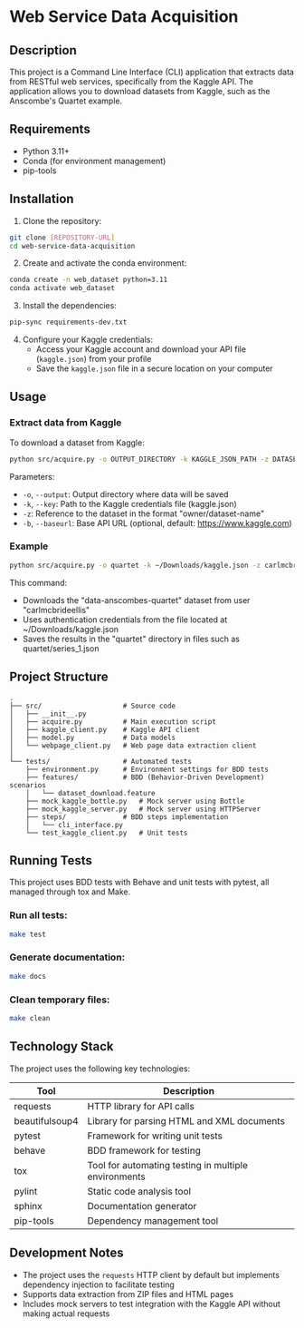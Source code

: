 # Web Service Data Acquisition

## Description
This project is a Command Line Interface (CLI) application that extracts data from RESTful web services, specifically from the Kaggle API. The application allows you to download datasets from Kaggle, such as the Anscombe's Quartet example.

## Requirements
- Python 3.11+
- Conda (for environment management)
- pip-tools

## Installation

1. Clone the repository:
```bash
git clone [REPOSITORY-URL]
cd web-service-data-acquisition
```

2. Create and activate the conda environment:
```bash
conda create -n web_dataset python=3.11
conda activate web_dataset
```

3. Install the dependencies:
```bash
pip-sync requirements-dev.txt
```

4. Configure your Kaggle credentials:
   - Access your Kaggle account and download your API file (`kaggle.json`) from your profile
   - Save the `kaggle.json` file in a secure location on your computer

## Usage

### Extract data from Kaggle

To download a dataset from Kaggle:

```bash
python src/acquire.py -o OUTPUT_DIRECTORY -k KAGGLE_JSON_PATH -z DATASET_REFERENCE
```

Parameters:
- `-o`, `--output`: Output directory where data will be saved
- `-k`, `--key`: Path to the Kaggle credentials file (kaggle.json)
- `-z`: Reference to the dataset in the format "owner/dataset-name"
- `-b`, `--baseurl`: Base API URL (optional, default: https://www.kaggle.com)

### Example

```bash
python src/acquire.py -o quartet -k ~/Downloads/kaggle.json -z carlmcbrideellis/data-anscombes-quartet
```

This command:
- Downloads the "data-anscombes-quartet" dataset from user "carlmcbrideellis"
- Uses authentication credentials from the file located at ~/Downloads/kaggle.json
- Saves the results in the "quartet" directory in files such as quartet/series_1.json

## Project Structure

```
.
├── src/                    # Source code
│   ├── __init__.py
│   ├── acquire.py          # Main execution script
│   ├── kaggle_client.py    # Kaggle API client
│   ├── model.py            # Data models
│   └── webpage_client.py   # Web page data extraction client
│
└── tests/                  # Automated tests
    ├── environment.py      # Environment settings for BDD tests
    ├── features/           # BDD (Behavior-Driven Development) scenarios
    │   └── dataset_download.feature
    ├── mock_kaggle_bottle.py   # Mock server using Bottle
    ├── mock_kaggle_server.py   # Mock server using HTTPServer
    ├── steps/              # BDD steps implementation
    │   └── cli_interface.py
    └── test_kaggle_client.py   # Unit tests
```

## Running Tests

This project uses BDD tests with Behave and unit tests with pytest, all managed through tox and Make.

### Run all tests:

```bash
make test
```
### Generate documentation:

```bash
make docs
```

### Clean temporary files:

```bash
make clean
```

## Technology Stack

The project uses the following key technologies:

| Tool | Description |
|------|-------------|
| requests  | HTTP library for API calls |
| beautifulsoup4 | Library for parsing HTML and XML documents |
| pytest | Framework for writing unit tests |
| behave | BDD framework for testing |
| tox | Tool for automating testing in multiple environments |
| pylint |Static code analysis tool |
| sphinx | Documentation generator |
| pip-tools | Dependency management tool |

## Development Notes

- The project uses the `requests` HTTP client by default but implements dependency injection to facilitate testing
- Supports data extraction from ZIP files and HTML pages
- Includes mock servers to test integration with the Kaggle API without making actual requests
